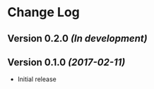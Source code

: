 # Change Log

Version 0.2.0 *(In development)*
--------------------------------

Version 0.1.0 *(2017-02-11)*
----------------------------

- Initial release